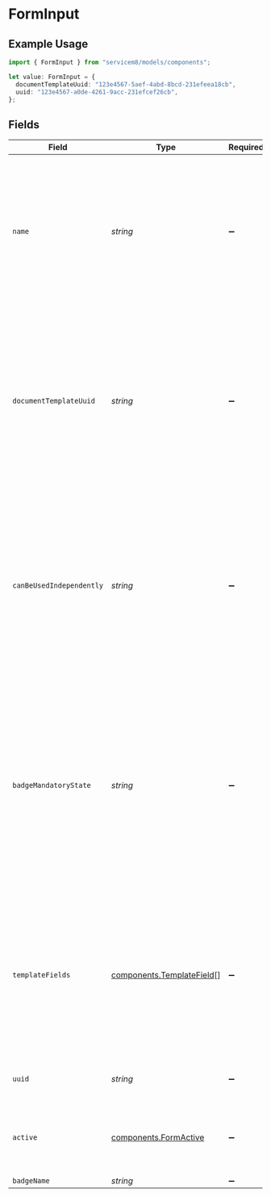 # FormInput

## Example Usage

```typescript
import { FormInput } from "servicem8/models/components";

let value: FormInput = {
  documentTemplateUuid: "123e4567-5aef-4abd-8bcd-231efeea18cb",
  uuid: "123e4567-a0de-4261-9acc-231efcef26cb",
};
```

## Fields

| Field                                                                                                                                                                                                                                              | Type                                                                                                                                                                                                                                               | Required                                                                                                                                                                                                                                           | Description                                                                                                                                                                                                                                        | Example                                                                                                                                                                                                                                            |
| -------------------------------------------------------------------------------------------------------------------------------------------------------------------------------------------------------------------------------------------------- | -------------------------------------------------------------------------------------------------------------------------------------------------------------------------------------------------------------------------------------------------- | -------------------------------------------------------------------------------------------------------------------------------------------------------------------------------------------------------------------------------------------------- | -------------------------------------------------------------------------------------------------------------------------------------------------------------------------------------------------------------------------------------------------- | -------------------------------------------------------------------------------------------------------------------------------------------------------------------------------------------------------------------------------------------------- |
| `name`                                                                                                                                                                                                                                             | *string*                                                                                                                                                                                                                                           | :heavy_minus_sign:                                                                                                                                                                                                                                 | The name of the form. Used to identify the form in the system and displayed to users in the form selector. Must be unique within an account. Maximum length is 255 characters.                                                                     |                                                                                                                                                                                                                                                    |
| `documentTemplateUuid`                                                                                                                                                                                                                             | *string*                                                                                                                                                                                                                                           | :heavy_minus_sign:                                                                                                                                                                                                                                 | UUID of the document template associated with this form. The template defines the layout and appearance of the form when it's generated as a document. References a document template object in the system.                                        | 123e4567-5aef-4abd-8bcd-231efeea18cb                                                                                                                                                                                                               |
| `canBeUsedIndependently`                                                                                                                                                                                                                           | *string*                                                                                                                                                                                                                                           | :heavy_minus_sign:                                                                                                                                                                                                                                 | Boolean flag indicating whether this form can be used independently of a job. When set to true (1), the form can be filled out as a standalone form. When false (0), the form must be associated with a job to be completed.                       |                                                                                                                                                                                                                                                    |
| `badgeMandatoryState`                                                                                                                                                                                                                              | *string*                                                                                                                                                                                                                                           | :heavy_minus_sign:                                                                                                                                                                                                                                 | Controls when badge completion is mandatory for this form. Valid values are: 0 (not mandatory), 1 (mandatory on check-in), 2 (mandatory on check-out). This determines at which stage in the job lifecycle a staff member must complete this form. |                                                                                                                                                                                                                                                    |
| `templateFields`                                                                                                                                                                                                                                   | [components.TemplateField](../../models/components/templatefield.md)[]                                                                                                                                                                             | :heavy_minus_sign:                                                                                                                                                                                                                                 | JSON array of template fields that are used when generating form documents. Each field contains a name, fieldType, value, and sortOrder. Maximum of 10 fields allowed.                                                                             |                                                                                                                                                                                                                                                    |
| `uuid`                                                                                                                                                                                                                                             | *string*                                                                                                                                                                                                                                           | :heavy_minus_sign:                                                                                                                                                                                                                                 | Unique identifier for this record                                                                                                                                                                                                                  | 123e4567-a0de-4261-9acc-231efcef26cb                                                                                                                                                                                                               |
| `active`                                                                                                                                                                                                                                           | [components.FormActive](../../models/components/formactive.md)                                                                                                                                                                                     | :heavy_minus_sign:                                                                                                                                                                                                                                 | Record active/deleted flag.  Valid values are [0,1].  Valid values are [0,1]                                                                                                                                                                       |                                                                                                                                                                                                                                                    |
| `badgeName`                                                                                                                                                                                                                                        | *string*                                                                                                                                                                                                                                           | :heavy_minus_sign:                                                                                                                                                                                                                                 | N/A                                                                                                                                                                                                                                                |                                                                                                                                                                                                                                                    |